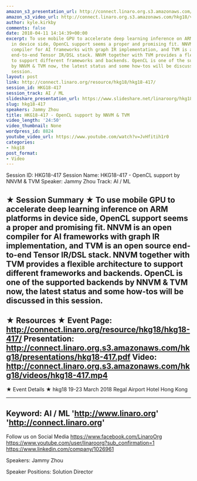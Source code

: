 ```yaml
---
amazon_s3_presentation_url: http://connect.linaro.org.s3.amazonaws.com/hkg18/presentations/hkg18-417.pdf
amazon_s3_video_url: http://connect.linaro.org.s3.amazonaws.com/hkg18/videos/hkg18-417.mp4
author: kyle.kirkby
comments: false
date: 2018-04-11 14:14:39+00:00
excerpt: To use mobile GPU to accelerate deep learning inference on ARM platforms
  in device side, OpenCL support seems a proper and promising fit. NNVM is an open
  compiler for AI frameworks with graph IR implementation, and TVM is an open source
  end-to-end Tensor IR/DSL stack. NNVM together with TVM provides a flexible architecture
  to support different frameworks and backends. OpenCL is one of the supported backends
  by NNVM & TVM now, the latest status and some how-tos will be discussed in this
  session.
layout: post
link: http://connect.linaro.org/resource/hkg18/hkg18-417/
session_id: HKG18-417
session_track: AI / ML
slideshare_presentation_url: https://www.slideshare.net/linaroorg/hkg18417-opencl-support-by-nnvm-tvm
slug: hkg18-417
speakers: Jammy Zhou
title: HKG18-417 - OpenCL support by NNVM & TVM
video_length: '24:50'
video_thumbnail: None
wordpress_id: 8824
youtube_video_url: https://www.youtube.com/watch?v=JvHfitih1r0
categories:
- hkg18
post_format:
- Video
---
```


Session ID: HKG18-417
Session Name: HKG18-417 - OpenCL support by NNVM & TVM
Speaker: Jammy Zhou
Track: AI / ML


★ Session Summary ★
To use mobile GPU to accelerate deep learning inference on ARM platforms in device side, OpenCL support seems a proper and promising fit. NNVM is an open compiler for AI frameworks with graph IR implementation, and TVM is an open source end-to-end Tensor IR/DSL stack. NNVM together with TVM provides a flexible architecture to support different frameworks and backends. OpenCL is one of the supported backends by NNVM & TVM now, the latest status and some how-tos will be discussed in this session.
---------------------------------------------------
★ Resources ★
Event Page: http://connect.linaro.org/resource/hkg18/hkg18-417/
Presentation: http://connect.linaro.org.s3.amazonaws.com/hkg18/presentations/hkg18-417.pdf
Video: http://connect.linaro.org.s3.amazonaws.com/hkg18/videos/hkg18-417.mp4
 ---------------------------------------------------
★ Event Details ★
hkg18
19-23 March 2018 
Regal Airport Hotel Hong Kong

---------------------------------------------------
Keyword: AI / ML
'http://www.linaro.org'
'http://connect.linaro.org'
---------------------------------------------------
Follow us on Social Media
https://www.facebook.com/LinaroOrg
https://www.youtube.com/user/linaroorg?sub_confirmation=1
https://www.linkedin.com/company/1026961

Speakers: Jammy Zhou

Speaker Positions: Solution Director



